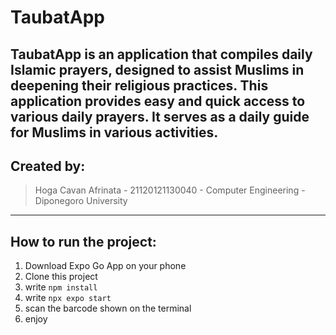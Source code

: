 # TaubatApp
TaubatApp is an application that compiles daily Islamic prayers, designed to assist Muslims in deepening their religious practices. 
This application provides easy and quick access to various daily prayers. It serves as a daily guide for Muslims in various activities.
---
## Created by:
> Hoga Cavan Afrinata -
> 21120121130040 -
> Computer Engineering - Diponegoro University
---
## How to run the project:
1. Download Expo Go App on your phone
2. Clone this project
3. write `npm install`
4. write `npx expo start`
5. scan the barcode shown on the terminal
6. enjoy

